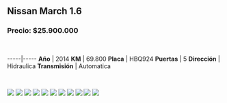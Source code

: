 ## Nissan March 1.6

### Precio: $25.900.000

<p>&nbsp;</p>

-----|-----
**Año** | 2014
**KM** | 69.800
**Placa** | HBQ924
**Puertas** | 5
**Dirección** | Hidraulica
**Transmisión** | Automatica



<p>&nbsp;</p>

<img src="images/Nissan March 1.6 - 0.1819.jpg?raw=true"/>
<img src="images/Nissan March 1.6 - 0.2307.jpg?raw=true"/>
<img src="images/Nissan March 1.6 - 0.4068.jpg?raw=true"/>
<img src="images/Nissan March 1.6 - 0.5857.jpg?raw=true"/>
<img src="images/Nissan March 1.6 - 0.7824.jpg?raw=true"/>
<img src="images/Nissan March 1.6 - 0.7908.jpg?raw=true"/>
<img src="images/Nissan March 1.6 - 0.378.jpg?raw=true"/>
<img src="images/Nissan March 1.6 - 0.2518.jpg?raw=true"/>
<img src="images/Nissan March 1.6 - 0.4843.jpg?raw=true"/>
<img src="images/Nissan March 1.6 - 0.8135.jpg?raw=true"/>
<img src="images/Nissan March 1.6 - 0.9929.jpg?raw=true"/>



